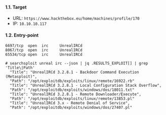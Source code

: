 #### 1.1. Target

- URL: `https://www.hackthebox.eu/home/machines/profile/170`
- IP: `10.10.10.117`


#### 1.2. Entry-point

```
6697/tcp  open  irc     UnrealIRCd
8067/tcp  open  irc     UnrealIRCd
65534/tcp open  irc     UnrealIRCd
```

```
# searchsploit unreal irc --json | jq .RESULTS_EXPLOIT[] | grep 'Title\|Path'
  "Title": "UnrealIRCd 3.2.8.1 - Backdoor Command Execution (Metasploit)",
  "Path": "/opt/exploitdb/exploits/linux/remote/16922.rb"
  "Title": "UnrealIRCd 3.2.8.1 - Local Configuration Stack Overflow",
  "Path": "/opt/exploitdb/exploits/windows/dos/18011.txt"
  "Title": "UnrealIRCd 3.2.8.1 - Remote Downloader/Execute",
  "Path": "/opt/exploitdb/exploits/linux/remote/13853.pl"
  "Title": "UnrealIRCd 3.x - Remote Denial of Service",
  "Path": "/opt/exploitdb/exploits/windows/dos/27407.pl"
```
